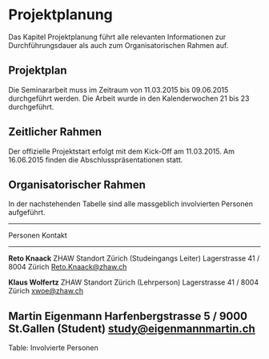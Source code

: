 

# Projektplanung

Das Kapitel Projektplanung führt alle relevanten Informationen zur Durchführungsdauer als auch zum Organisatorischen Rahmen auf.

## Projektplan
Die Seminararbeit muss im Zeitraum von 11.03.2015 bis 09.06.2015 durchgeführt werden. Die Arbeit wurde in den Kalenderwochen 21 bis 23 durchgeführt.

## Zeitlicher Rahmen
Der offizielle Projektstart erfolgt mit dem Kick-Off am 11.03.2015. Am 16.06.2015 finden die Abschlusspräsentationen statt. 

## Organisatorischer Rahmen
In der nachstehenden Tabelle sind alle massgeblich involvierten Personen aufgeführt.


------------------------------------------------------------------------------
Personen                        Kontakt
------------------------------- ----------------------------------------------
**Reto Knaack**                 ZHAW Standort Zürich
(Studeingangs Leiter)           Lagerstrasse 41 / 8004 Zürich
                                Reto.Knaack@zhaw.ch

**Klaus Wolfertz**              ZHAW Standort Zürich
(Lehrperson)                    Lagerstrasse 41 / 8004 Zürich
                                xwoe@zhaw.ch

**Martin Eigenmann**            Harfenbergstrasse 5 / 9000 St.Gallen
(Student)                       study@eigenmannmartin.ch
-------------------------------------------------------------------------------
Table: Involvierte Personen


